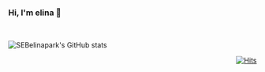 ### Hi, I'm elina 👋

<br/>

![SEBelinapark's GitHub stats](https://github-readme-stats.vercel.app/api?username=SEBelinapark&count_private=true)


<div align=end>

[![Hits](https://hits.seeyoufarm.com/api/count/incr/badge.svg?url=https%3A%2F%2Fgithub.com%2FSEBelinapark&count_bg=%230D010F&title_bg=%239AE3DF&icon=&icon_color=%236452B5&title=hits&edge_flat=false)](https://hits.seeyoufarm.com)

</div>

